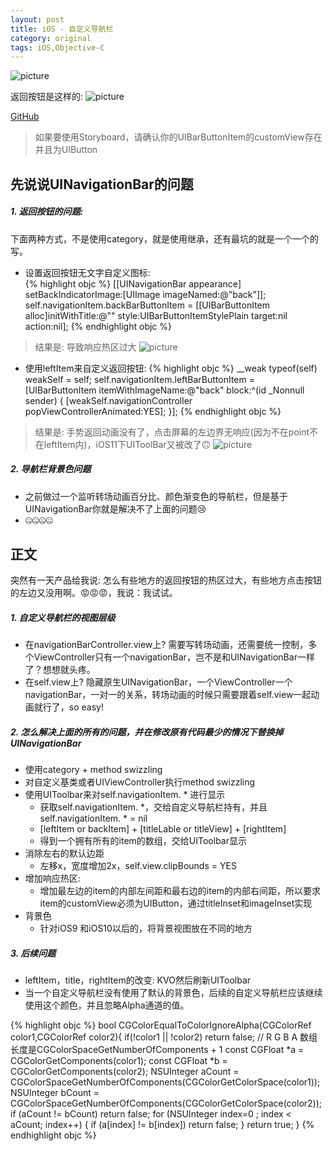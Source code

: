 ```yaml
---
layout: post
title: iOS - 自定义导航栏
category: original
tags: iOS,Objective-C
---
```


![picture]({{site.baseurl}}/assets/original/JIMNavigationBar.gif)

返回按钮是这样的:
![picture]({{site.baseurl}}/assets/original/JIMNavigationBarTargetBackItem.png)

[GitHub](https://github.com/SilverJkm/JIMNavigationBar)

>如果要使用Storyboard，请确认你的UIBarButtonItem的customView存在并且为UIButton

<!-- more -->


## 先说说UINavigationBar的问题
##### 1. 返回按钮的问题: 
  下面两种方式，不是使用category，就是使用继承，还有最坑的就是一个一个的写。

  - 设置返回按钮无文字自定义图标:  
      {% highlight objc %}
        [[UINavigationBar appearance] setBackIndicatorImage:[UIImage imageNamed:@"back"]];
        self.navigationItem.backBarButtonItem = [[UIBarButtonItem alloc]initWithTitle:@"" style:UIBarButtonItemStylePlain target:nil action:nil];
        {% endhighlight objc %}

>结果是: 导致响应热区过大
>![picture]({{site.baseurl}}/assets/original/JIMNavigationBarBackItem.png)

- 使用leftItem来自定义返回按钮:
  {% highlight objc %}
  __weak typeof(self) weakSelf = self;
  self.navigationItem.leftBarButtonItem = [UIBarButtonItem itemWithImageName:@"back" block:^(id  _Nonnull sender) {
     [weakSelf.navigationController popViewControllerAnimated:YES];
  }];
  {% endhighlight objc %}

>结果是: 手势返回动画没有了，点击屏幕的左边界无响应(因为不在point不在leftItem内)，iOS11下UIToolBar又被改了🙃
>![picture]({{site.baseurl}}/assets/original/JIMNavigationBarLeftItem.png)

##### 2. 导航栏背景色问题
  * 之前做过一个监听转场动画百分比、颜色渐变色的导航栏，但是基于UINavigationBar你就是解决不了上面的问题😢
  * 🤐🤐🤐🤐

## 正文
突然有一天产品给我说: 怎么有些地方的返回按钮的热区过大，有些地方点击按钮的左边又没用啊。😡😡😡，我说：我试试。

##### 1.  自定义导航栏的视图层级
 * 在navigationBarController.view上?  需要写转场动画，还需要统一控制，多个ViewController只有一个navigationBar，岂不是和UINavigationBar一样了？想想就头疼。
 * 在self.view上?  隐藏原生UINavigationBar，一个ViewController一个navigationBar，一对一的关系，转场动画的时候只需要跟着self.view一起动画就行了，so easy!

##### 2.  怎么解决上面的所有的问题，并在修改原有代码最少的情况下替换掉UINavigationBar
*  使用category + method swizzling
*  对自定义基类或者UIViewController执行method swizzling
*  使用UIToolbar来对self.navigationItem. * 进行显示
    *  获取self.navigationItem. *，交给自定义导航栏持有，并且self.navigationItem. * = nil
    *  [leftItem or backItem] + [titleLable or titleView] + [rightItem] 
    *  得到一个拥有所有的item的数组，交给UIToolbar显示
*  消除左右的默认边距
     * 左移x，宽度增加2x，self.view.clipBounds = YES
*  增加响应热区: 
     * 增加最左边的item的内部左间距和最右边的item的内部右间距，所以要求item的customView必须为UIButton，通过titleInset和imageInset实现
 *  背景色 
    * 针对iOS9 和iOS10以后的，将背景视图放在不同的地方

##### 3. 后续问题
  * leftItem，title，rightItem的改变: KVO然后刷新UIToolbar
  * 当一个自定义导航栏没有使用了默认的背景色，后续的自定义导航栏应该继续使用这个颜色，并且忽略Alpha通道的值。

{% highlight objc %}
bool CGColorEqualToColorIgnoreAlpha(CGColorRef color1,CGColorRef color2){
    if(!color1 || !color2) return false;
    // R G B A 数组长度是CGColorSpaceGetNumberOfComponents + 1
    const CGFloat *a = CGColorGetComponents(color1); 
    const CGFloat *b = CGColorGetComponents(color2);
    NSUInteger aCount = CGColorSpaceGetNumberOfComponents(CGColorGetColorSpace(color1));
    NSUInteger bCount = CGColorSpaceGetNumberOfComponents(CGColorGetColorSpace(color2));
    if (aCount != bCount) return false;
    for (NSUInteger index=0 ; index < aCount; index++) {
        if (a[index] != b[index]) return false;
    }
    return true;
}
{% endhighlight objc %}